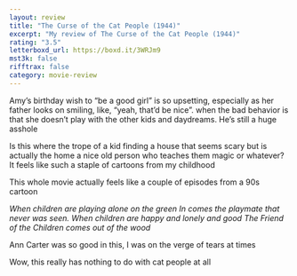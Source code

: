 ```yaml
---
layout: review
title: "The Curse of the Cat People (1944)"
excerpt: "My review of The Curse of the Cat People (1944)"
rating: "3.5"
letterboxd_url: https://boxd.it/3WRJm9
mst3k: false
rifftrax: false
category: movie-review
---
```


Amy’s birthday wish to “be a good girl” is so upsetting, especially as her father looks on smiling, like, “yeah, that’d be nice”. when the bad behavior is that she doesn’t play with the other kids and daydreams. He’s still a huge asshole

Is this where the trope of a kid finding a house that seems scary but is actually the home a nice old person who teaches them magic or whatever? It feels like such a staple of cartoons from my childhood

This whole movie actually feels like a couple of episodes from a 90s cartoon

<i>When children are playing alone on the green</i>
<i>In comes the playmate that never was seen.</i>
<i>When children are happy and lonely and good</i>
<i>The Friend of the Children comes out of the wood</i>

Ann Carter was so good in this, I was on the verge of tears at times

Wow, this really has nothing to do with cat people at all
